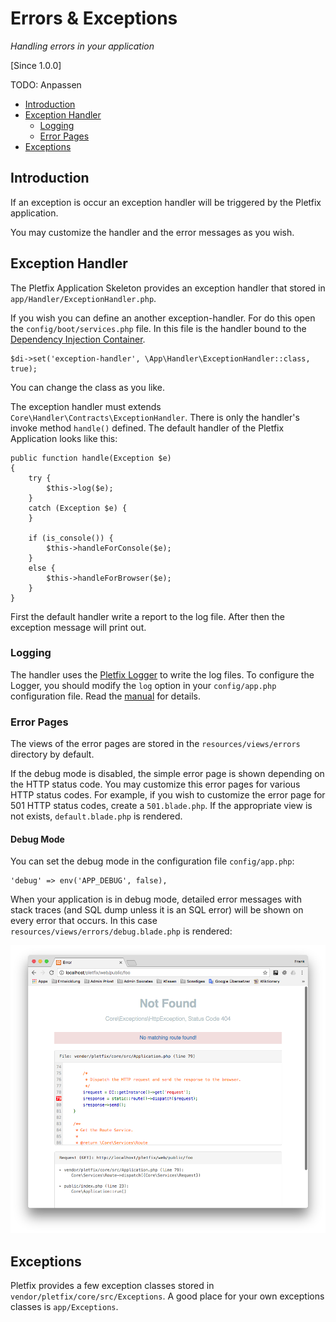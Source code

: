 # Errors & Exceptions

_Handling errors in your application_

[Since 1.0.0]

TODO: Anpassen

- [Introduction](#introduction)
- [Exception Handler](#handler)
    - [Logging](#logging)
    - [Error Pages](#pages)
- [Exceptions](#exceptions)

<a name="introduction"></a>
## Introduction

If an exception is occur an exception handler will be triggered by the Pletfix application.

You may customize the handler and the error messages as you wish.

<a name="handler"></a>
## Exception Handler

The Pletfix Application Skeleton provides an exception handler that stored in `app/Handler/ExceptionHandler.php`.

If you wish you can define an another exception-handler. For do this open the `config/boot/services.php` file. 
In this file is the handler bound to the [Dependency Injection Container](di).

    $di->set('exception-handler', \App\Handler\ExceptionHandler::class, true);

You can change the class as you like.

The exception handler must extends `Core\Handler\Contracts\ExceptionHandler`. There is only the handler's invoke method 
`handle()` defined. The default handler of the Pletfix Application looks like this:

    public function handle(Exception $e)
    {
        try {
            $this->log($e);
        }
        catch (Exception $e) {
        }

        if (is_console()) {
            $this->handleForConsole($e);
        }
        else {
            $this->handleForBrowser($e);
        }
    }

First the default handler write a report to the log file. After then the exception message will print out. 

<a name="custom-logging"></a>
### Logging

The handler uses the [Pletfix Logger](logging) to write the log files. To configure the Logger, you should modify the 
`log` option in your `config/app.php` configuration file. Read the [manual](logging) for details.

<a name="pages"></a>
### Error Pages

The views of the error pages are stored in the `resources/views/errors` directory by default.

If the debug mode is disabled, the simple error page is shown depending on the HTTP status code. You may customize this 
error pages for various HTTP status codes. For example, if you wish to customize the error page for 501 HTTP status codes, 
create a `501.blade.php`. If the appropriate view is not exists, `default.blade.php` is rendered.

#### Debug Mode

You can set the debug mode in the configuration file `config/app.php`:
    
    'debug' => env('APP_DEBUG', false),

When your application is in debug mode, detailed error messages with stack traces (and SQL dump unless it is an SQL error) 
will be shown on every error that occurs. In this case `resources/views/errors/debug.blade.php` is rendered: 

![Pretty Error Page](https://raw.githubusercontent.com/pletfix/docs/master/images/error_page.png)


<a name="exceptions"></a>
## Exceptions

Pletfix provides a few exception classes stored in `vendor/pletfix/core/src/Exceptions`. A good place for your own 
exceptions classes is `app/Exceptions`.